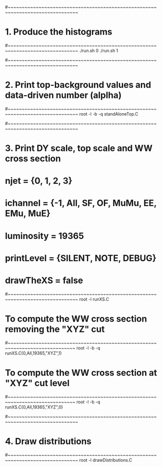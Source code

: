 
 #~~~~~~~~~~~~~~~~~~~~~~~~~~~~~~~~~~~~~~~~~~~~~~~~~~~~~~~~~~~~~~~~~~~~~~~~~~~~~~~
 # 1. Produce the histograms
 #~~~~~~~~~~~~~~~~~~~~~~~~~~~~~~~~~~~~~~~~~~~~~~~~~~~~~~~~~~~~~~~~~~~~~~~~~~~~~~~
 ./run.sh 0
 ./run.sh 1
 
 #~~~~~~~~~~~~~~~~~~~~~~~~~~~~~~~~~~~~~~~~~~~~~~~~~~~~~~~~~~~~~~~~~~~~~~~~~~~~~~~
 # 2. Print top-background values and data-driven number (alplha)
 #~~~~~~~~~~~~~~~~~~~~~~~~~~~~~~~~~~~~~~~~~~~~~~~~~~~~~~~~~~~~~~~~~~~~~~~~~~~~~~~
 root -l -b -q standAloneTop.C
 
 
 #~~~~~~~~~~~~~~~~~~~~~~~~~~~~~~~~~~~~~~~~~~~~~~~~~~~~~~~~~~~~~~~~~~~~~~~~~~~~~~~
 # 3. Print DY scale, top scale and WW cross section
 #
 #    njet       = {0, 1, 2, 3}
 #    ichannel   = {-1, All, SF, OF, MuMu, EE, EMu, MuE}
 #    luminosity = 19365
 #    printLevel = {SILENT, NOTE, DEBUG}
 #    drawTheXS  = false
 #~~~~~~~~~~~~~~~~~~~~~~~~~~~~~~~~~~~~~~~~~~~~~~~~~~~~~~~~~~~~~~~~~~~~~~~~~~~~~~~
 root -l runXS.C


 # To compute the WW cross section removing the "XYZ" cut
 #~~~~~~~~~~~~~~~~~~~~~~~~~~~~~~~~~~~~~~~~~~~~~~~~~~~~~~~~~~~~~~~~~~~~~~~~~~~~~~
 root -l -b -q runXS.C\(0,All,19365,\"XYZ\",1\)


 # To compute the WW cross section at "XYZ" cut level
 #~~~~~~~~~~~~~~~~~~~~~~~~~~~~~~~~~~~~~~~~~~~~~~~~~~~~~~~~~~~~~~~~~~~~~~~~~~~~~~
 root -l -b -q runXS.C\(0,All,19365,\"XYZ\",0\)


 #~~~~~~~~~~~~~~~~~~~~~~~~~~~~~~~~~~~~~~~~~~~~~~~~~~~~~~~~~~~~~~~~~~~~~~~~~~~~~~~
 # 4. Draw distributions
 #~~~~~~~~~~~~~~~~~~~~~~~~~~~~~~~~~~~~~~~~~~~~~~~~~~~~~~~~~~~~~~~~~~~~~~~~~~~~~~~
 root -l drawDistributions.C

